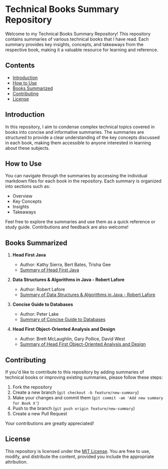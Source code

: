 # Technical Books Summary Repository

Welcome to my Technical Books Summary Repository! This repository contains summaries of various technical books that I have read. Each summary provides key insights, concepts, and takeaways from the respective book, making it a valuable resource for learning and reference.

## Contents

- [Introduction](#introduction)
- [How to Use](#how-to-use)
- [Books Summarized](#books-summarized)
- [Contributing](#contributing)
- [License](#license)

## Introduction

In this repository, I aim to condense complex technical topics covered in books into concise and informative summaries. The summaries are structured to provide a clear understanding of the key concepts discussed in each book, making them accessible to anyone interested in learning about these subjects.

## How to Use

You can navigate through the summaries by accessing the individual markdown files for each book in the repository. Each summary is organized into sections such as:
- Overview
- Key Concepts
- Insights
- Takeaways

Feel free to explore the summaries and use them as a quick reference or study guide. Contributions and feedback are also welcome!

## Books Summarized

1. **Head First Java**
   - Author: Kathy Sierra, Bert Bates, Trisha Gee
   - [Summary of Head First Java](Java/Head%20First%20Java/)

2. **Data Structures & Algorithms in Java - Robert Lafore**
   - Author: Robert Lafore
   - [Summary of Data Structures & Algorithms in Java - Robert Lafore ](Java/Data%20Structures%20&%20Algorithms%20in%20Java%20-%20Robert%20Lafore/)


3. **Concise Guide to Databases**
   - Author:  Peter Lake
   - [Summary of Concise Guide to Databases ](Databases/Concise%20Guide%20to%20Databases/)
4. **Head First Object-Oriented Analysis and Design**
   - Author:  Brett McLaughlin, Gary Pollice, David West
   - [Summary of Head First Object-Oriented Analysis and Design ](Object%20Oriented%20Programming/Head%20First%20Object-Oriented%20Analysis%20and%20Design)

## Contributing

If you'd like to contribute to this repository by adding summaries of technical books or improving existing summaries, please follow these steps:
1. Fork the repository
2. Create a new branch (`git checkout -b feature/new-summary`)
3. Make your changes and commit them (`git commit -am 'Add new summary for Book X'`)
4. Push to the branch (`git push origin feature/new-summary`)
5. Create a new Pull Request

Your contributions are greatly appreciated!

## License

This repository is licensed under the [MIT License](LICENSE). You are free to use, modify, and distribute the content, provided you include the appropriate attribution.
